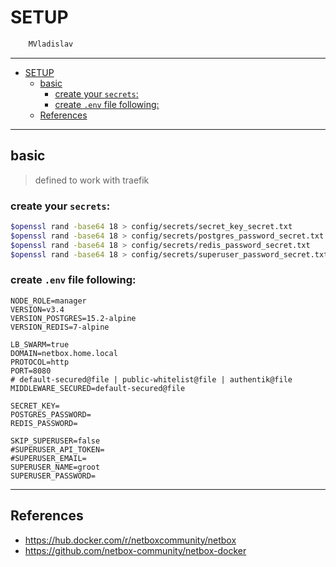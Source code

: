 # SETUP

```sh
    MVladislav
```

---

- [SETUP](#setup)
  - [basic](#basic)
    - [create your `secrets`:](#create-your-secrets)
    - [create `.env` file following:](#create-env-file-following)
  - [References](#references)

---

## basic

> defined to work with traefik

### create your `secrets`:

```sh
$openssl rand -base64 18 > config/secrets/secret_key_secret.txt
$openssl rand -base64 18 > config/secrets/postgres_password_secret.txt
$openssl rand -base64 18 > config/secrets/redis_password_secret.txt
$openssl rand -base64 18 > config/secrets/superuser_password_secret.txt
```

### create `.env` file following:

```env
NODE_ROLE=manager
VERSION=v3.4
VERSION_POSTGRES=15.2-alpine
VERSION_REDIS=7-alpine

LB_SWARM=true
DOMAIN=netbox.home.local
PROTOCOL=http
PORT=8080
# default-secured@file | public-whitelist@file | authentik@file
MIDDLEWARE_SECURED=default-secured@file

SECRET_KEY=
POSTGRES_PASSWORD=
REDIS_PASSWORD=

SKIP_SUPERUSER=false
#SUPERUSER_API_TOKEN=
#SUPERUSER_EMAIL=
SUPERUSER_NAME=groot
SUPERUSER_PASSWORD=
```

---

## References

- <https://hub.docker.com/r/netboxcommunity/netbox>
- <https://github.com/netbox-community/netbox-docker>
